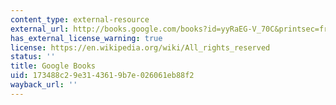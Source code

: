 ```yaml
---
content_type: external-resource
external_url: http://books.google.com/books?id=yyRaEG-V_70C&printsec=frontcover
has_external_license_warning: true
license: https://en.wikipedia.org/wiki/All_rights_reserved
status: ''
title: Google Books
uid: 173488c2-9e31-4361-9b7e-026061eb88f2
wayback_url: ''
---
```

